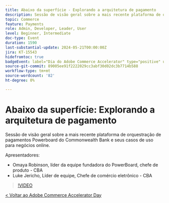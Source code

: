 ```yaml
---
title: Abaixo da superfície - Explorando a arquitetura de pagamento
description: Sessão de visão geral sobre a mais recente plataforma de orquestração de pagamentos Powerboard do Commonwealth Bank e seus casos de uso para negócios online.
topic: Commerce
feature: Payments
role: Admin, Developer, Leader, User
level: Beginner, Intermediate
doc-type: Event
duration: 1590
last-substantial-update: 2024-05-21T00:00:00Z
jira: KT-15543
hidefromtoc: true
badgeEvent: label="Dia do Adobe Commerce Accelerator" type="positive" url="https://experienceleague.adobe.com/en/docs/events/apac-commerce-recordings/2024/overview"
source-git-commit: 89005ee91f2222029cc3abf30d02dc3b7714b588
workflow-type: tm+mt
source-wordcount: '82'
ht-degree: 0%

---
```



# Abaixo da superfície: Explorando a arquitetura de pagamento

Sessão de visão geral sobre a mais recente plataforma de orquestração de pagamentos Powerboard do Commonwealth Bank e seus casos de uso para negócios online.

Apresentadores:

+ Omaya Robinson, líder da equipe fundadora do PowerBoard, chefe de produto - CBA
+ Luke Jericho, Líder de equipe, Chefe de comércio eletrônico - CBA

>[!VIDEO](https://video.tv.adobe.com/v/3429270/?learn=on)

[&lt; Voltar ao Adobe Commerce Accelerator Day](./overview.md)